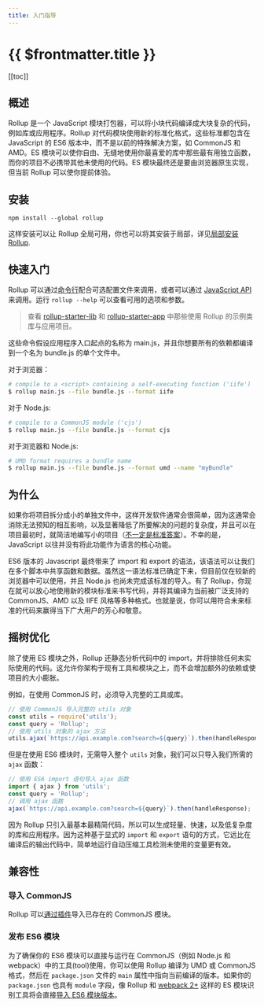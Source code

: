 ```yaml
---
title: 入门指导
---
```


# {{ $frontmatter.title }}

[[toc]]

## 概述

Rollup 是一个 JavaScript 模块打包器，可以将小块代码编译成大块复杂的代码，例如库或应用程序。Rollup 对代码模块使用新的标准化格式，这些标准都包含在 JavaScript 的 ES6 版本中，而不是以前的特殊解决方案，如 CommonJS 和 AMD。ES 模块可以使你自由、无缝地使用你最喜爱的库中那些最有用独立函数，而你的项目不必携带其他未使用的代码。ES 模块最终还是要由浏览器原生实现，但当前 Rollup 可以使你提前体验。

## 安装

```
npm install --global rollup
```

这样安装可以让 Rollup 全局可用，你也可以将其安装于局部，详见[局部安装 Rollup](../tutorial/index.md#安装本地的-rollup).

## 快速入门

Rollup 可以通过[命令行](../command-line-interface/index.md)配合可选配置文件来调用，或者可以通过 [JavaScript API](../javascript-api/index.md) 来调用。运行 `rollup --help` 可以查看可用的选项和参数。

> 查看 [rollup-starter-lib](https://github.com/rollup/rollup-starter-lib) 和 [rollup-starter-app](https://github.com/rollup/rollup-starter-app) 中那些使用 Rollup 的示例类库与应用项目。

这些命令假设应用程序入口起点的名称为 main.js，并且你想要所有的依赖都编译到一个名为 bundle.js 的单个文件中。

对于浏览器：

```bash
# compile to a <script> containing a self-executing function ('iife')
$ rollup main.js --file bundle.js --format iife
```

对于 Node.js:

```bash
# compile to a CommonJS module ('cjs')
$ rollup main.js --file bundle.js --format cjs
```

对于浏览器和 Node.js:

```bash
# UMD format requires a bundle name
$ rollup main.js --file bundle.js --format umd --name "myBundle"
```

## 为什么

如果你将项目拆分成小的单独文件中，这样开发软件通常会很简单，因为这通常会消除无法预知的相互影响，以及显著降低了所要解决的问题的复杂度，并且可以在项目最初时，就简洁地编写小的项目（[不一定是标准答案](https://medium.com/@Rich_Harris/small-modules-it-s-not-quite-that-simple-3ca532d65de4)）。不幸的是，JavaScript 以往并没有将此功能作为语言的核心功能。

ES6 版本的 Javascript 最终带来了 import 和 export 的语法，该语法可以让我们在多个脚本中共享函数和数据。虽然这一语法标准已确定下来，但目前仅在较新的浏览器中可以使用，并且 Node.js 也尚未完成该标准的导入。有了 Rollup，你现在就可以放心地使用新的模块标准来书写代码，并将其编译为当前被广泛支持的 CommonJS、AMD 以及 IIFE 风格等多种格式。也就是说，你可以用符合未来标准的代码来赢得当下广大用户的芳心和敬意。

## 摇树优化

除了使用 ES 模块之外，Rollup 还静态分析代码中的 import，并将排除任何未实际使用的代码。这允许你架构于现有工具和模块之上，而不会增加额外的依赖或使项目的大小膨胀。

例如，在使用 CommonJS 时，必须导入完整的工具或库。

```js
// 使用 CommonJS 导入完整的 utils 对象
const utils = require('utils');
const query = 'Rollup';
// 使用 utils 对象的 ajax 方法
utils.ajax(`https://api.example.com?search=${query}`).then(handleResponse);
```

但是在使用 ES6 模块时，无需导入整个 `utils` 对象，我们可以只导入我们所需的 `ajax` 函数：

```js
// 使用 ES6 import 语句导入 ajax 函数
import { ajax } from 'utils';
const query = 'Rollup';
// 调用 ajax 函数
ajax(`https://api.example.com?search=${query}`).then(handleResponse);
```

因为 Rollup 只引入最基本最精简代码，所以可以生成轻量、快速，以及低复杂度的库和应用程序。因为这种基于显式的 `import` 和 `export` 语句的方式，它远比在编译后的输出代码中，简单地运行自动压缩工具检测未使用的变量更有效。

## 兼容性

### 导入 CommonJS

Rollup 可以[通过插件](https://github.com/rollup/rollup-plugin-commonjs)导入已存在的 CommonJS 模块。

### 发布 ES6 模块

为了确保你的 ES6 模块可以直接与运行在 CommonJS（例如 Node.js 和 webpack）中的工具(tool)使用，你可以使用 Rollup 编译为 UMD 或 CommonJS 格式，然后在 `package.json` 文件的 `main` 属性中指向当前编译的版本。如果你的 `package.json` 也具有 `module` 字段，像 Rollup 和 [webpack 2+](https://webpack.js.org/) 这样的 ES 模块识别工具将会直接[导入 ES6 模块版本](https://github.com/rollup/rollup/wiki/pkg.module)。
